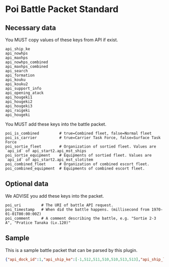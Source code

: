# Poi Battle Packet Standard

## Necessary data

You MUST copy values of these keys from API if exist.

    api_ship_ke
    api_nowhps
    api_maxhps
    api_nowhps_combined
    api_maxhps_combined
    api_search
    api_formation
    api_kouku
    api_kouku2
    api_support_info
    api_opening_atack
    api_hougeki1
    api_hougeki2
    api_hougeki3
    api_raigeki
    api_hougeki

You MUST add these keys into the battle packet.

    poi_is_combined         # true=Combined fleet, false=Normal fleet
    poi_is_carrier          # true=Carrier Task Force, false=Surface Task Force
    poi_sortie_fleet        # Organization of sortied fleet. Values are `api_id` of api_start2.api_mst_ships
    poi_sortie_equipment    # Equipments of sortied fleet. Values are `api_id` of api_start2.api_mst_slotitem
    poi_combined_fleet      # Organization of combined escort fleet.
    poi_combined_equipment  # Equipments of combined escort fleet.

## Optional data

We ADVISE you add these keys into the packet.

    poi_uri         # The URI of battle API request.
    poi_timestamp   # When did the battle happens. (millisecond from 1970-01-01T00:00:00Z)
    poi_comment     # A comment describing the battle, e.g. "Sortie 2-3 A", "Pratice Tanaka (Lv.120)"

## Sample
This is a sample battle packet that can be parsed by this plugin.
```json
{"api_dock_id":1,"api_ship_ke":[-1,512,511,510,510,513,513],"api_ship_lv":[-1,1,1,1,1,1,1],"api_nowhps":[-1,19,13,14,-1,-1,-1,85,90,65,65,70,70],"api_maxhps":[-1,19,14,14,-1,-1,-1,85,90,65,65,70,70],"api_midnight_flag":1,"api_eSlot":[[519,523,516,-1,-1],[509,512,525,-1,-1],[519,523,516,-1,-1],[519,523,516,-1,-1],[-1,-1,-1,-1,-1],[-1,-1,-1,-1,-1]],"api_eKyouka":[[0,0,0,0],[0,0,0,0],[0,0,0,0],[0,0,0,0],[0,0,0,0],[0,0,0,0]],"api_fParam":[[14,84,0,19],[9,79,0,18],[9,69,0,19],[0,0,0,0],[0,0,0,0],[0,0,0,0]],"api_eParam":[[0,0,30,40],[65,0,70,70],[0,0,15,25],[0,0,15,25],[0,0,0,10],[0,0,0,10]],"api_search":[6,1],"api_formation":[1,3,2],"api_stage_flag":[1,1,1],"api_kouku":{"api_plane_from":[[-1],[7,9,10]],"api_stage1":{"api_f_count":0,"api_f_lostcount":0,"api_e_count":189,"api_e_lostcount":0,"api_disp_seiku":4,"api_touch_plane":[-1,-1]},"api_stage2":{"api_f_count":0,"api_f_lostcount":0,"api_e_count":126,"api_e_lostcount":6},"api_stage3":{"api_frai_flag":[-1,0,0,0,0,0,0],"api_erai_flag":[-1,0,0,0,0,0,0],"api_fbak_flag":[-1,0,0,0,0,0,0],"api_ebak_flag":[-1,0,0,0,0,0,0],"api_fcl_flag":[-1,0,0,0,0,0,0],"api_ecl_flag":[-1,0,0,0,0,0,0],"api_fdam":[-1,0,0,0,0,0,0],"api_edam":[-1,0,0,0,0,0,0]}},"api_support_flag":0,"api_support_info":null,"api_opening_flag":1,"api_opening_atack":{"api_frai":[-1,2,4,4,0,0,0],"api_erai":[-1,0,0,0,0,0,0],"api_fdam":[-1,0,0,0,0,0,0],"api_edam":[-1,0,33,0,134,0,0],"api_fydam":[-1,33,92,42,0,0,0],"api_eydam":[-1,0,0,0,0,0,0],"api_fcl":[-1,1,2,1,0,0,0],"api_ecl":[-1,0,0,0,0,0,0]},"api_hourai_flag":[0,0,0,1],"api_hougeki1":null,"api_hougeki2":null,"api_hougeki3":null,"api_raigeki":{"api_frai":[-1,3,6,5,0,0,0],"api_erai":[-1,0,0,0,0,0,0],"api_fdam":[-1,0,0,0,0,0,0],"api_edam":[-1,0,0,64,0,57.1,66.1],"api_fydam":[-1,64,66,57,0,0,0],"api_eydam":[-1,0,0,0,0,0,0],"api_fcl":[-1,1,1,1,0,0,0],"api_ecl":[-1,0,0,0,0,0,0]},"poi_is_combined":false,"poi_is_carrier":false,"poi_sortie_fleet":[400,191,127,null,null,null],"poi_sortie_equipment":[[15,15,null,null,null,null],[15,null,null,null,null,null],[15,null,null,null,null,null]],"poi_combined_fleet":[],"poi_combined_equipment":[],"poi_is_water":true,"poi_uri":"/kcsapi/api_req_sortie/battle","poi_timestamp":1445252829039,"poi_comment":"出击 2-3 (3)","api_hougeki":{"api_at_list":[-1,1,2,3],"api_df_list":[-1,[11,11],[9],[12]],"api_si_list":[-1,[15,15],[15],[15]],"api_cl_list":[-1,[1,1],[1],[1]],"api_sp_list":[-1,3,0,0],"api_damage":[-1,[168,169],[70],[76]]}}
```